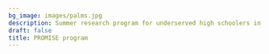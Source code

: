 ```yaml
---
bg_image: images/palms.jpg
description: Summer research program for underserved high schoolers in NELA
draft: false
title: PROMISE program
---
```


